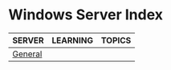 # Windows Server Index

|SERVER|LEARNING|TOPICS|
|---|---|---|
[General](windows\server\server-general)|||
